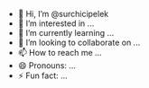 - 👋 Hi, I’m @surchicipelek
- 👀 I’m interested in ...
- 🌱 I’m currently learning ...
- 💞️ I’m looking to collaborate on ...
- 📫 How to reach me ...
- 😄 Pronouns: ...
- ⚡ Fun fact: ...

<!---
surchicipelek/surchicipelek is a ✨ special ✨ repository because its `README.md` (this file) appears on your GitHub profile.
You can click the Preview link to take a look at your changes.
--->
